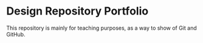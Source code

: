 # Design Repository Portfolio

This repository is mainly for teaching purposes, as a way to show of Git and GitHub.
